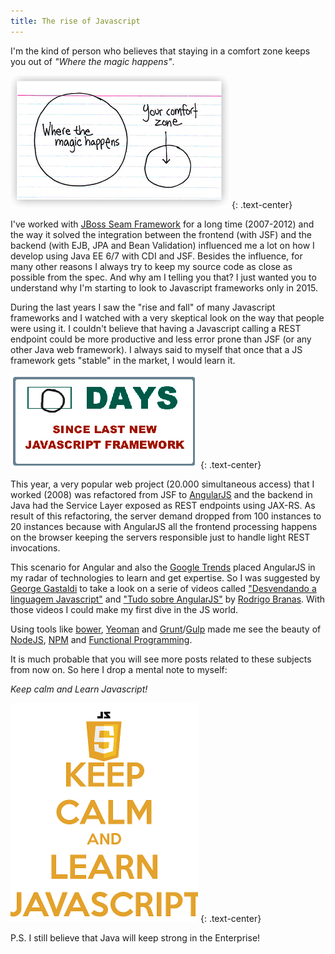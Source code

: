 ```yaml
---
title: The rise of Javascript
---
```

I'm the kind of person who believes that staying in a comfort zone keeps you out
of *"Where the magic happens"*.

![](/assets/images/wherethemagichappens.jpg)
{: .text-center}

I've worked with [JBoss Seam Framework](http://www.seamframework.org) for a long time (2007-2012) and the way
it solved the integration between the frontend (with JSF) and the backend (with
EJB, JPA and Bean Validation) influenced me a lot on how I develop using Java EE
6/7 with CDI and JSF. Besides the influence, for many other reasons I always try to keep my source code as close
as possible from the spec. And why am I telling you that? I just wanted you to
understand why I'm starting to look to Javascript frameworks only in 2015.

During the last years I saw the "rise and fall" of many Javascript frameworks
and I watched with a very skeptical look on the way that people were using it.
I couldn't believe that having a Javascript calling a REST endpoint could be
more productive and less error prone than JSF (or any other Java web framework).
I always said to myself that once that a JS framework gets "stable" in the
market, I would learn it.

![](/assets/images/javascript-frameworks-days.png)
{: .text-center}    

This year, a very popular web project (20.000
simultaneous access) that I worked (2008) was refactored
from JSF to [AngularJS](http://www.angularjs.org) and the backend in Java had the
Service Layer exposed as REST endpoints using JAX-RS. As result of this refactoring,
the server demand dropped from 100 instances to 20 instances because with AngularJS all the frontend processing happens on
the browser keeping the servers responsible just to handle light REST
invocations.

This scenario for Angular and also the
[Google
Trends](http://www.google.com/trends/explore?hl=en-US&q=ember+js,+angular+js,+backbone+js,+react+js,+meteor+js&cmpt=q&tz=Etc/GMT%2B4&tz=Etc/GMT%2B4&content=1)
placed AngularJS in my radar of technologies to learn and get expertise. So
I was suggested by [George Gastaldi](https://twitter.com/gegastaldi) to take
a look on a serie of videos called ["Desvendando a linguagem
Javascript"](https://www.youtube.com/playlist?list=PLQCmSnNFVYnT1-oeDOSBnt164802rkegc)
and ["Tudo sobre
AngularJS"](https://www.youtube.com/playlist?list=PLQCmSnNFVYnTD5p2fR4EXmtlR6jQJMbPb)
by [Rodrigo Branas](https://twitter.com/rodrigobranas). With those videos
I could make my first dive in the JS world.

<script type="text/javascript"
src="//www.google.com/trends/embed.js?hl=en-US&q=ember+js,+angular+js,+backbone+js,+react+js,+meteor+js&cmpt=q&tz=Etc/GMT%2B4&tz=Etc/GMT%2B4&content=1&cid=TIMESERIES_GRAPH_0&export=5&w=500&h=330"></script>

Using tools like [bower](http://bower.io/), [Yeoman](http://yeoman.io/) and
[Grunt](http://gruntjs.com/)/[Gulp](http://gulpjs.com) made me see the beauty of
[NodeJS](https://nodejs.org/en/), [NPM](https://www.npmjs.com/) and [Functional
Programming](https://www.youtube.com/playlist?list=PL0zVEGEvSaeEd9hlmCXrk5yUyqUag-n84).

It is much probable that you will see more posts related to these subjects from
now on. So here I drop a mental note to myself:

*Keep calm and Learn Javascript!*

![](/assets/images/keep-calm-and-learn-javascript.png)
{: .text-center}

P.S.  I still believe that Java will keep strong in the Enterprise!

